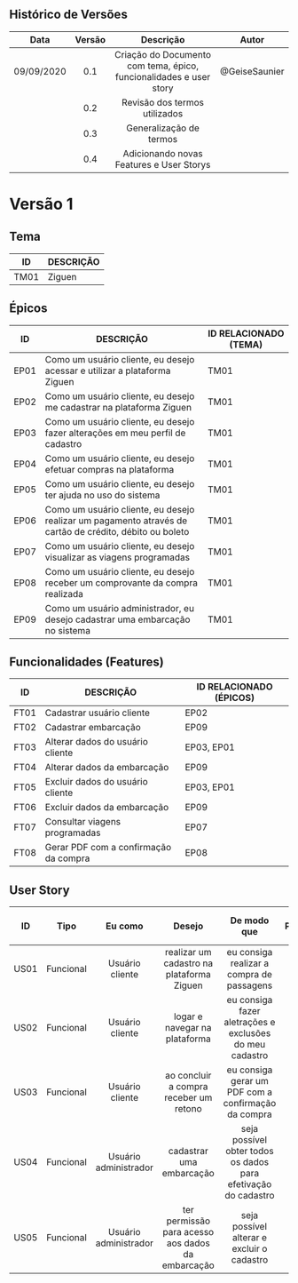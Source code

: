 ## Histórico de Versões

| Data       | Versão | Descrição            |         Autor             |
|:----------:|:------:|:--------------------:|:-------------------------:|
| 09/09/2020 | 0.1 | Criação do Documento com tema, épico, funcionalidades e user story  | @GeiseSaunier |
|  | 0.2 | Revisão dos termos utilizados  | |
|  | 0.3 | Generalização de termos  |  |
|  | 0.4 | Adicionando novas Features e User Storys  |  |

# Versão 1

## Tema
| ID | DESCRIÇÃO |
|----|-----------|
|TM01| Ziguen|

## Épicos
| ID | DESCRIÇÃO | ID RELACIONADO (TEMA) |
|----|-----------|----------------|
| EP01 | Como um usuário cliente, eu desejo acessar e utilizar a plataforma Ziguen | TM01 |
| EP02 | Como um usuário cliente, eu desejo me cadastrar na plataforma Ziguen | TM01 |
| EP03 | Como um usuário cliente, eu desejo fazer alterações em meu perfil de cadastro | TM01 |
| EP04 | Como um usuário cliente, eu desejo efetuar compras na plataforma | TM01 |
| EP05 | Como um usuário cliente, eu desejo ter ajuda no uso do sistema | TM01 |
| EP06 | Como um usuário cliente, eu desejo realizar um pagamento através de cartão de crédito, débito ou boleto | TM01 |
| EP07 | Como um usuário cliente, eu desejo visualizar as viagens programadas | TM01 |
| EP08 | Como um usuário cliente, eu desejo receber um comprovante da compra realizada | TM01 |
| EP09 | Como um usuário administrador, eu desejo cadastrar uma embarcação no sistema | TM01 |

## Funcionalidades (Features)
| ID | DESCRIÇÃO | ID RELACIONADO (ÉPICOS) |
|----|-----------|----------------|
| FT01 | Cadastrar usuário cliente | EP02 |
| FT02 | Cadastrar embarcação | EP09 |
| FT03 | Alterar dados do usuário cliente | EP03, EP01 |
| FT04 | Alterar dados da embarcação | EP09 |
| FT05 | Excluir dados do usuário cliente | EP03, EP01 |
| FT06 | Excluir dados da embarcação | EP09 |
| FT07 | Consultar viagens programadas | EP07 |
| FT08 | Gerar PDF com a confirmação da compra | EP08 |

## User Story

|    ID   |      Tipo     |     Eu como    |      Desejo       | De modo que | Prioridade | Status    | ID RELACIONADO (FEATURES) |
|:-------:|:-------------:|:--------------:|:-----------------:|:-----------:|:----------:|:---------:|:-------------------------------:|
|    US01    |   Funcional   | Usuário cliente       | realizar um cadastro na plataforma Ziguen | eu consiga realizar a compra de passagens| Alta | To Do | FT01 |
|    US02    |   Funcional   | Usuário cliente       | logar e navegar na plataforma | eu consiga fazer aletrações e exclusões do meu cadastro | Alta | To Do | FT03 |
|    US03    |   Funcional   | Usuário cliente       | ao concluir a compra receber um retono | eu consiga gerar um PDF com a confirmação da compra | Alta | To Do | FT03 |
|    US04    |   Funcional   | Usuário administrador       |  cadastrar uma embarcação |   seja possível obter todos os dados para efetivação do cadastro   | Alta | To Do | FT02 |
|    US05   |   Funcional   | Usuário administrador      | ter permissão para acesso aos dados da embarcação | seja possível alterar e excluir o cadastro | Alta | To Do | FT01 |


